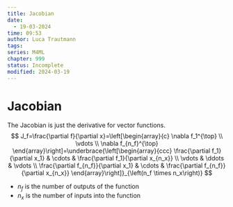 ```yaml
---
title: Jacobian
date:
  - 19-03-2024
time: 09:53
author: Luca Trautmann
tags: 
series: M4ML
chapter: 999
status: Incomplete
modified: 2024-03-19
---
```

# Jacobian
The Jacobian is just the derivative for vector functions.
$$
J_f=\frac{\partial f}{\partial x}=\left[\begin{array}{c}
\nabla f_1^{\top} \\
\vdots \\
\nabla f_{n_f}^{\top}
\end{array}\right]=\underbrace{\left[\begin{array}{ccc}
\frac{\partial f_1}{\partial x_1} & \cdots & \frac{\partial f_1}{\partial x_{n_x}} \\
\vdots & \ddots & \vdots \\
\frac{\partial f_{n_f}}{\partial x_1} & \cdots & \frac{\partial f_{n_f}}{\partial x_{n_x}}
\end{array}\right]}_{\left(n_f \times n_x\right)}
$$
- $n_f$ is the number of outputs of the function
- $n_{x}$ is the number of inputs into the function









